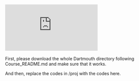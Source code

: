 ![pdf report](https://github.com/yanghaoxiang7/Yang-Haoxiang-Third-Research-Turn/blob/master/report3.pdf)

First, please download the whole Dartmouth directory following Course_README.md and make sure that it works.

And then, replace the codes in /proj with the codes here.

